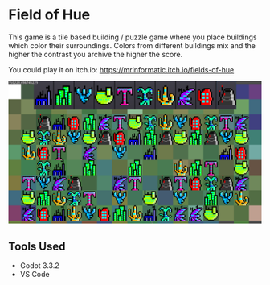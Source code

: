 # Field of Hue

This game is a tile based building / puzzle game where you place buildings which color their surroundings. Colors from different buildings mix and the higher the contrast you archive the higher the score.

You could play it on itch.io: https://mrinformatic.itch.io/fields-of-hue

![Sceenshot](https://raw.githubusercontent.com/MrInformatic/fields-of-hue/main/Screenshots/Screenshot.png)

## Tools Used

- Godot 3.3.2
- VS Code